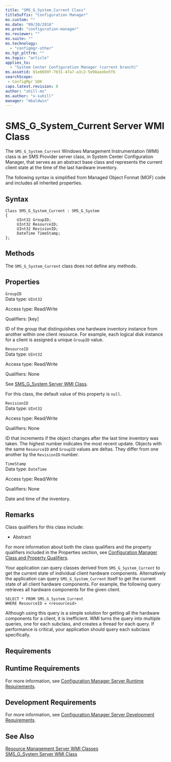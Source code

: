 ```yaml
---
title: "SMS_G_System_Current Class"
titleSuffix: "Configuration Manager"
ms.custom: ""
ms.date: "09/20/2016"
ms.prod: "configuration-manager"
ms.reviewer: ""
ms.suite: ""
ms.technology:
  - "configmgr-other"
ms.tgt_pltfrm: ""
ms.topic: "article"
applies_to:
  - "System Center Configuration Manager (current branch)"
ms.assetid: 01e0699f-7031-47a7-a3c2-5e98aeebe5f6searchScope: - ConfigMgr SDK
caps.latest.revision: 8
author: "shill-ms"
ms.author: "v-suhill"
manager: "mbaldwin"
---
```

# SMS_G_System_Current Server WMI Class
The `SMS_G_System_Current` Windows Management Instrumentation (WMI) class is an SMS Provider server class, in System Center Configuration Manager, that serves as an abstract base class and represents the current client state at the time of the last hardware inventory.  

 The following syntax is simplified from Managed Object Format (MOF) code and includes all inherited properties.  

## Syntax  

```  
Class SMS_G_System_Current : SMS_G_System  
{  
     UInt32 GroupID;  
     UInt32 ResourceID;  
     UInt32 RevisionID;  
     DateTime TimeStamp;  
};  
```  

## Methods  
 The `SMS_G_System_Current` class does not define any methods.  

## Properties  
 `GroupID`  
 Data type: `UInt32`  

 Access type: Read/Write  

 Qualifiers: [key]  

 ID of the group that distinguishes one hardware inventory instance from another within one client resource. For example, each logical disk instance for a client is assigned a unique `GroupID` value.  

 `ResourceID`  
 Data type: `UInt32`  

 Access type: Read/Write  

 Qualifiers: None  

 See [SMS_G_System Server WMI Class](../../../../../develop/reference/core/clients/manage/sms_g_system-server-wmi-class.md).  

 For this class, the default value of this property is `null`.  

 `RevisionID`  
 Data type: `UInt32`  

 Access type: Read/Write  

 Qualifiers: None  

 ID that increments if the object changes after the last time inventory was taken. The highest number indicates the most recent update. Objects with the same `ResourceID` and `GroupID` values are deltas. They differ from one another by the `RevisionID` number.  

 `TimeStamp`  
 Data type: `DateTime`  

 Access type: Read/Write  

 Qualifiers: None  

 Date and time of the inventory.  

## Remarks  
 Class qualifiers for this class include:  

-   Abstract  

 For more information about both the class qualifiers and the property qualifiers included in the Properties section, see [Configuration Manager Class and Property Qualifiers](../../../../../develop/reference/misc/class-and-property-qualifiers.md).  

 Your application can query classes derived from `SMS_G_System_Current` to get the current state of individual client hardware components. Alternatively the application can query `SMS_G_System_Current` itself to get the current state of all client hardware components. For example, the following query retrieves all hardware components for the given client.  

```  
SELECT * FROM SMS_G_System_Current  
WHERE ResourceID = <resourceid>  
```  

 Although using this query is a simple solution for getting all the hardware components for a client, it is inefficient. WMI turns the query into multiple queries, one for each subclass, and creates a thread for each query. If performance is critical, your application should query each subclass specifically.  

## Requirements  

## Runtime Requirements  
 For more information, see [Configuration Manager Server Runtime Requirements](../../../../../develop/core/reqs/server-runtime-requirements.md).  

## Development Requirements  
 For more information, see [Configuration Manager Server Development Requirements](../../../../../develop/core/reqs/server-development-requirements.md).  

## See Also  
 [Resource Management Server WMI Classes](../../../../../develop/reference/core/clients/manage/configuration-manager-resource-management-server-wmi-classes.md)   
 [SMS_G_System Server WMI Class](../../../../../develop/reference/core/clients/manage/sms_g_system-server-wmi-class.md)
